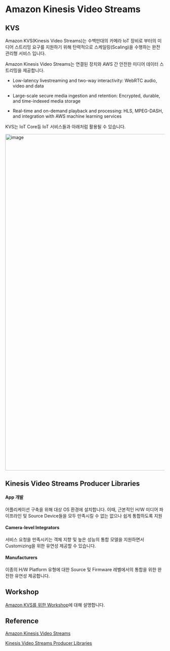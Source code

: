 # Amazon Kinesis Video Streams

## KVS

Amazon KVS(Kinesis Video Streams)는 수백만대의 카메라 IoT 장비로 부터의 미디어 스트리밍 요구를 지원하기 위해 탄력적으로 스케일링(Scaling)을 수행하는 완전 관리형 서비스 입니다.

Amazon Kinesis Video Streams는 연결된 장치와 AWS 간 안전한 미디어 데이터 스트리밍을 제공합니다.


- Low-latency livestreaming  and two-way interactivity: WebRTC audio,  video and data

- Large-scale secure media  ingestion and retention: Encrypted, durable, and  time-indexed media  storage

- Real-time and on-demand playback and  processing: HLS, MPEG-DASH, and integration  with AWS machine learning  services

KVS는 IoT Core등 IoT 서비스들과 아래처럼 활용될 수 있습니다. 

<img width="1065" alt="image" src="https://user-images.githubusercontent.com/52392004/190519583-1624ee6d-e76f-446e-905d-8d8c6c4d650e.png">

## Kinesis Video Streams Producer Libraries

#### App 개발

어플리케이션 구축을 위해 대상 OS 환경에 설치합니다. 이때, 근본적인 H/W 미디어 파이프라인 및 Source Device들을 모두 만족시킬 수 없는 없으나 쉽게 통합하도록 지원

#### Camera-level Integrators

서비스 요청을 만족시키는 객체 지향 및 높은 성능의 통합 모델을 지원하면서 Customizing을 위한 유연성 제공할 수 있습니다.

#### Manufacturers

이종의 H/W Platform 유형에 대한 Source 및 Firmware 레벨에서의 통합을 위한 완전한 유연성 제공합니다. 


## Workshop

[Amazon KVS를 위한 Workshop](https://github.com/kyopark2014/aws-kinesis-video-streams/blob/main/workshop.md)에 대해 설명합니다. 


## Reference 

[Amazon Kinesis Video Streams](https://ap-northeast-2.console.aws.amazon.com/kinesisvideo/home?region=ap-northeast-2#/)

[Kinesis Video Streams Producer Libraries](https://docs.aws.amazon.com/kinesisvideostreams/latest/dg/producer-sdk.html)
